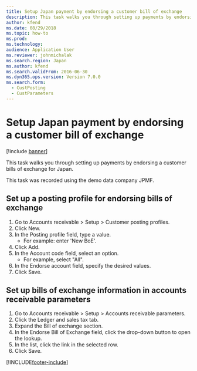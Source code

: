 ```yaml
---
title: Setup Japan payment by endorsing a customer bill of exchange
description: This task walks you through setting up payments by endorsing a customer bills of exchange for Japan.
author: kfend
ms.date: 08/29/2018
ms.topic: how-to
ms.prod: 
ms.technology: 
audience: Application User
ms.reviewer: johnmichalak
ms.search.region: Japan
ms.author: kfend
ms.search.validFrom: 2016-06-30
ms.dyn365.ops.version: Version 7.0.0
ms.search.form: 
  - CustPosting
  - CustParameters
---
```

# Setup Japan payment by endorsing a customer bill of exchange

[!include [banner](../../includes/banner.md)]

This task walks you through setting up payments by endorsing a customer bills of exchange for Japan.



This task was recorded using the demo data company JPMF.


## Set up a posting profile for endorsing bills of exchange
1. Go to Accounts receivable > Setup > Customer posting profiles.
2. Click New.
3. In the Posting profile field, type a value.
    * For example:  enter 'New BoE'.  
4. Click Add.
5. In the Account code field, select an option.
    * For example, select "All".  
6. In the Endorse account field, specify the desired values.
7. Click Save.

## Set up bills of exchange information in accounts receivable parameters
1. Go to Accounts receivable > Setup > Accounts receivable parameters.
2. Click the Ledger and sales tax tab.
3. Expand the Bill of exchange section.
4. In the Endorse Bill of Exchange field, click the drop-down button to open the lookup.
5. In the list, click the link in the selected row.
6. Click Save.



[!INCLUDE[footer-include](../../../includes/footer-banner.md)]
